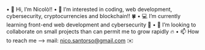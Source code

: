 • 👋 Hi, I’m Nicolò!!
• 👀 I’m interested in coding, web development, cybersecurity, cryptocurrencies and blockchain!! 🍀
• 💻 I’m currently learning front-end web development and cybersecurity 🎯
• 📍 I’m looking to collaborate on small projects than can permit me to grow rapidly 🔥
• 📫 How to reach me --> mail: nico.santorso@gmail.com ✉️

<!---
54n7b34r/54n7b34r is a ✨ special ✨ repository because its `README.md` (this file) appears on your GitHub profile.
You can click the Preview link to take a look at your changes.
--->

